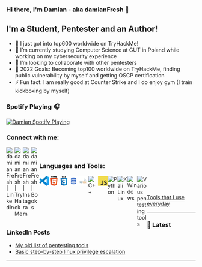 ### Hi there, I'm Damian - aka damianFresh 👋

## I'm a Student, Pentester and an Author!

- 🔭 I just got into top600 worldwide on TryHackMe!
- 🌱 I’m currently studying Computer Science at GUT in Poland while working on my cybersecurity experience
- 👯 I’m looking to collaborate with other pentesters
- 🥅 2022 Goals: Becoming top100 worldwide on TryHackMe, finding public vulnerability by myself and getting OSCP certification
- ⚡ Fun fact: I am really good at Counter Strike and I do enjoy gym (I train kickboxing by myself)

### Spotify Playing 🎧

[<img src="https://img.icons8.com/doodle/48/000000/spotify.png" alt="Damian Spotify Playing" width="50px" />](https://open.spotify.com/user/xilqenuo79sn2x2v99jgtiu9y)

### Connect with me:

[<img align="left" alt="damianFresh | LinkedIn" width="22px" src="https://img.icons8.com/office/16/000000/linkedin.png" />][linkedin]
[<img align="left" alt="damianFresh | TryHackMe" width="22px" src="https://tryhackme.com/img/favicon.png" />][tryhackme]
[<img align="left" alt="damianFresh | Instagram" width="22px" src="https://img.icons8.com/fluency/16/000000/instagram-new.png" />][instagram]
[<img align="left" alt="damianFresh | Books" width="22px" src="https://img.icons8.com/color/48/000000/books.png" />][books]

<br />

### Languages and Tools:

[<img align="left" alt="Visual Studio Code" width="26px" src="https://raw.githubusercontent.com/github/explore/80688e429a7d4ef2fca1e82350fe8e3517d3494d/topics/visual-studio-code/visual-studio-code.png" />][cpp]
[<img align="left" alt="HTML5" width="26px" src="https://raw.githubusercontent.com/github/explore/80688e429a7d4ef2fca1e82350fe8e3517d3494d/topics/html/html.png" />][tools]
[<img align="left" alt="CSS3" width="26px" src="https://raw.githubusercontent.com/github/explore/80688e429a7d4ef2fca1e82350fe8e3517d3494d/topics/css/css.png" />][tools]
[<img align="left" alt="SQL" width="26px" src="https://raw.githubusercontent.com/github/explore/80688e429a7d4ef2fca1e82350fe8e3517d3494d/topics/sql/sql.png" />][tools]
[<img align="left" alt="MySQL" width="26px" src="https://raw.githubusercontent.com/github/explore/80688e429a7d4ef2fca1e82350fe8e3517d3494d/topics/mysql/mysql.png" />][tools]
[<img align="left" alt="C++" width="26px" src="https://img.icons8.com/color/48/000000/c-plus-plus-logo.png" />][cpp]
[<img align="left" alt="JavaScript" width="26px" src="https://raw.githubusercontent.com/github/explore/80688e429a7d4ef2fca1e82350fe8e3517d3494d/topics/javascript/javascript.png" />][tools]
[<img align="left" alt="Python" width="26px" src="https://img.icons8.com/color/48/000000/python--v1.png" />][python]
[<img align="left" alt="Kali Linux" width="26px" src="https://img.icons8.com/color/48/000000/kali-linux.png" />][kali]
[<img align="left" alt="Windows" width="26px" src="https://img.icons8.com/office/16/000000/windows-10.png" />][tools]
[<img align="left" alt="Various pentesting tools" width="26px" src="https://img.icons8.com/color-glass/48/000000/hacker.png" />][tools]



<br />
<br />

[Tools that I use everyday](https://1drv.ms/w/s!An-JuvAzsBiS9gdufE7xucbRNhIf?e=7I5v16)

---

### 📕 Latest LinkedIn Posts

<!-- BLOG-POST-LIST:START -->
- [My old list of pentesting tools](https://www.linkedin.com/feed/update/urn%3Ali%3Aactivity%3A6822939909016363008/)
- [Basic step-by-step linux privilege escalation](https://www.linkedin.com/feed/update/urn%3Ali%3Aactivity%3A6821809153791578113/)
<!-- BLOG-POST-LIST:END -->

---

[instagram]: https://www.instagram.com/strojekdamian/
[linkedin]: https://www.linkedin.com/in/damianstrojek/
[books]: https://itstart.pl/presta/szukaj?controller=search&s=Damian+Strojek
[tryhackme]: https://tryhackme.com/p/damianStr
[tools]: https://strojek-damian.notion.site/Cybersec-f1d1656517874f54a886af71f76beab8
[cpp]: https://github.com/damianStrojek/Computer-Science-Algorithms
[python]: https://github.com/damianStrojek/Python-GameOfLife
[kali]: https://www.kali.org/
